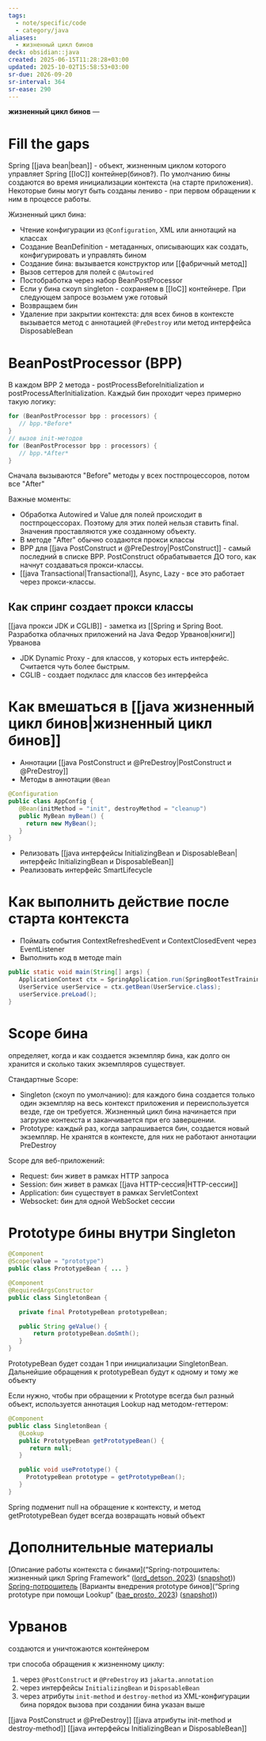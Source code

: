```yaml
---
tags:
  - note/specific/code
  - category/java
aliases:
  - жизненный цикл бинов
deck: obsidian::java
created: 2025-06-15T11:28:28+03:00
updated: 2025-10-02T15:58:53+03:00
sr-due: 2026-09-20
sr-interval: 364
sr-ease: 290
---
```


**жизненный цикл бинов**
—
# Fill the gaps

Spring [[java bean|bean]] - объект, жизненным циклом которого управляет Spring [[IoC]] контейнер(бинов?). По умолчанию бины создаются во время инициализации контекста (на старте приложения). Некоторые бины могут быть созданы лениво - при первом обращении к ним в процессе работы.

Жизненный цикл бина:
- Чтение конфигурации из `@Configuration`, XML или аннотаций на классах
- Создание BeanDefinition - метаданных, описывающих как создать, конфигурировать и управлять бином
- Создание бина: вызывается конструктор или [[фабричный метод]]
- Вызов сеттеров для полей с `@Autowired`
- Постобработка через набор BeanPostProcessor
- Если у бина скоуп singleton - сохраняем в [[IoC]] контейнере. При следующем запросе возьмем уже готовый
- Возвращаем бин
- Удаление при закрытии контекста: для всех бинов в контексте вызывается метод с аннотацией `@PreDestroy` или метод интерфейса DisposableBean

# BeanPostProcessor (BPP)

В каждом BPP 2 метода - postProcessBeforeInitialization и postProcessAfterInitialization. Каждый бин проходит через примерно такую логику:
```java
for (BeanPostProcessor bpp : processors) {
   // bpp.*Before*
}
// вызов init-методов
for (BeanPostProcessor bpp : processors) {
   // bpp.*After*
}

```

Сначала вызываются "Before" методы у всех постпроцессоров, потом все "After"

Важные моменты:
- Обработка Autowired и Value для полей происходит в постпроцессорах. Поэтому для этих полей нельзя ставить final. Значения проставляются уже созданному объекту.
- В методе "After" обычно создаются прокси классы
- BPP для [[java PostConstruct и @PreDestroy|PostConstruct]] - самый последний в списке BPP. PostConstruct обрабатывается ДО того, как начнут создаваться прокси-классы.
- [[java Transactional|Transactional]], Async, Lazy - все это работает через прокси-классы.

## Как спринг создает прокси классы

[[java прокси JDK и CGLIB]] - заметка из [[Spring и Spring Boot. Разработка облачных приложений на Java Федор Урванов|книги]] Урванова
- JDK Dynamic Proxy - для классов, у которых есть интерфейс. Считается чуть более быстрым.
- CGLIB - создает подкласс для классов без интерфейса

# Как вмешаться в [[java жизненный цикл бинов|жизненный цикл бинов]]

- Аннотации [[java PostConstruct и @PreDestroy|PostConstruct и @PreDestroy]]
- Методы в аннотации `@Bean`
```java
@Configuration
public class AppConfig {
   @Bean(initMethod = "init", destroyMethod = "cleanup")
   public MyBean myBean() {
     return new MyBean();
   }
}

```
- Релизовать [[java интерфейсы InitializingBean и DisposableBean|интерфейс InitializingBean и DisposableBean]]
- Реализовать интерфейс SmartLifecycle

# Как выполнить действие после старта контекста

- Поймать события ContextRefreshedEvent и ContextClosedEvent через EventListener
- Выполнить код в методе main
```java
public static void main(String[] args) {
   ApplicationContext ctx = SpringApplication.run(SpringBootTestTrainingApplication.class, args);
   UserService userService = ctx.getBean(UserService.class);
   userService.preLoad();
}

```

# Scope бина
определяет, когда и как создается экземпляр бина, как долго он хранится и сколько таких экземпляров существует.

Стандартные Scope:
- Singleton (скоуп по умолчанию): для каждого бина создается только один экземпляр на весь контекст приложения и переиспользуется везде, где он требуется. Жизненный цикл бина начинается при загрузке контекста и заканчивается при его завершении.
- Prototype: каждый раз, когда запрашивается бин, создается новый экземпляр. Не хранятся в контексте, для них не работают аннотации PreDestroy

Scope для веб-приложений:
- Request: бин живет в рамках HTTP запроса
- Session: бин живет в рамках [[java HTTP-сессия|HTTP-сессии]]
- Application: бин существует в рамках ServletContext
- Websocket: бин для одной WebSocket сессии

# Prototype бины внутри Singleton
```java
@Component
@Scope(value = "prototype")
public class PrototypeBean { ... }

@Component
@RequiredArgsConstructor
public class SingletonBean {

   private final PrototypeBean prototypeBean;

   public String geValue() {
       return prototypeBean.doSmth();
   }
}

```
PrototypeBean будет создан 1 при инициализации SingletonBean. Дальнейшие обращения к prototypeBean будут к одному и тому же объекту

Если нужно, чтобы при обращении к Prototype всегда был разный объект, используется аннотация Lookup над методом-геттером:
```java
@Component
public class SingletonBean {
   @Lookup
   public PrototypeBean getPrototypeBean() {
      return null; 
   }

   public void usePrototype() {
     PrototypeBean prototype = getPrototypeBean();
   }
}

```
Spring подменит null на обращение к контексту, и метод getPrototypeBean будет всегда возвращать новый объект

# Дополнительные материалы
[Описание работы контекста с бинами](“Spring-потрошитель: жизненный цикл Spring Framework” ([lord_detson, 2023](zotero://select/library/items/XTGLPB7C)) ([snapshot](zotero://open-pdf/library/items/YUGL5CXS?sel=h1%20%3E%20span&annotation=8U27AAJ7)))
[Spring-потрошитель](https://www.youtube.com/watch?v=BmBr5diz8WA)
[Варианты внедрения prototype бинов](“Spring prototype при помощи Lookup” ([bae_prosto, 2023](zotero://select/library/items/T2VZDT9X)) ([snapshot](zotero://open-pdf/library/items/T8VJBG7L?sel=h1%20%3E%20span&annotation=HVPGT9WV)))
# Урванов

создаются и уничтожаются контейнером

три способа обращения к жизненному циклу:
1. через `@PostConstruct` и `@PreDestroy` из `jakarta.annotation`
2. через интерфейсы `InitializingBean` и `DisposableBean`
3. через атрибуты `init-method` и `destroy-method` из XML-конфигурации бина
порядок вызова при создании бина указан выше

[[java PostConstruct и @PreDestroy]]
[[java атрибуты init-method и destroy-method]]
[[java интерфейсы InitializingBean и DisposableBean]]
